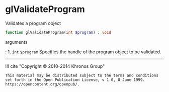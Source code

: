 # glValidateProgram
Validates a program object

```php
function glValidateProgram(int $program) : void
```

arguments

:    1. `int` `$program` Specifies the handle of the program object to be
    validated.

---
     

!!! cite "Copyright © 2010-2014 Khronos Group"

    This material may be distributed subject to the terms and conditions set forth in the Open Publication License, v 1.0, 8 June 1999. https://opencontent.org/openpub/.